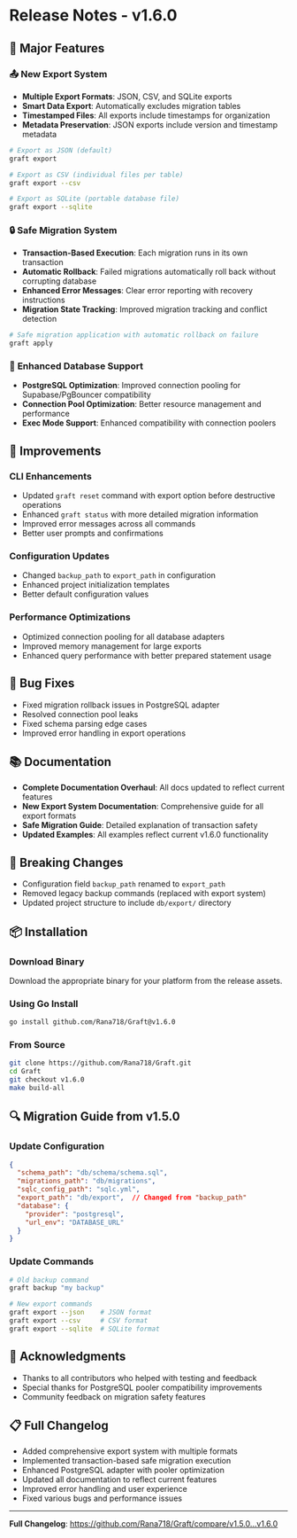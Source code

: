 # Release Notes - v1.6.0

## 🎉 Major Features

### 📤 **New Export System**
- **Multiple Export Formats**: JSON, CSV, and SQLite exports
- **Smart Data Export**: Automatically excludes migration tables
- **Timestamped Files**: All exports include timestamps for organization
- **Metadata Preservation**: JSON exports include version and timestamp metadata

```bash
# Export as JSON (default)
graft export

# Export as CSV (individual files per table)
graft export --csv

# Export as SQLite (portable database file)
graft export --sqlite
```

### 🔒 **Safe Migration System**
- **Transaction-Based Execution**: Each migration runs in its own transaction
- **Automatic Rollback**: Failed migrations automatically roll back without corrupting database
- **Enhanced Error Messages**: Clear error reporting with recovery instructions
- **Migration State Tracking**: Improved migration tracking and conflict detection

```bash
# Safe migration application with automatic rollback on failure
graft apply
```

### 🔧 **Enhanced Database Support**
- **PostgreSQL Optimization**: Improved connection pooling for Supabase/PgBouncer compatibility
- **Connection Pool Optimization**: Better resource management and performance
- **Exec Mode Support**: Enhanced compatibility with connection poolers

## 🚀 **Improvements**

### **CLI Enhancements**
- Updated `graft reset` command with export option before destructive operations
- Enhanced `graft status` with more detailed migration information
- Improved error messages across all commands
- Better user prompts and confirmations

### **Configuration Updates**
- Changed `backup_path` to `export_path` in configuration
- Enhanced project initialization templates
- Better default configuration values

### **Performance Optimizations**
- Optimized connection pooling for all database adapters
- Improved memory management for large exports
- Enhanced query performance with better prepared statement usage

## 🐛 **Bug Fixes**
- Fixed migration rollback issues in PostgreSQL adapter
- Resolved connection pool leaks
- Fixed schema parsing edge cases
- Improved error handling in export operations

## 📚 **Documentation**
- **Complete Documentation Overhaul**: All docs updated to reflect current features
- **New Export System Documentation**: Comprehensive guide for all export formats
- **Safe Migration Guide**: Detailed explanation of transaction safety
- **Updated Examples**: All examples reflect current v1.6.0 functionality

## 🔄 **Breaking Changes**
- Configuration field `backup_path` renamed to `export_path`
- Removed legacy backup commands (replaced with export system)
- Updated project structure to include `db/export/` directory

## 📦 **Installation**

### Download Binary
Download the appropriate binary for your platform from the release assets.

### Using Go Install
```bash
go install github.com/Rana718/Graft@v1.6.0
```

### From Source
```bash
git clone https://github.com/Rana718/Graft.git
cd Graft
git checkout v1.6.0
make build-all
```

## 🔍 **Migration Guide from v1.5.0**

### Update Configuration
```json
{
  "schema_path": "db/schema/schema.sql",
  "migrations_path": "db/migrations",
  "sqlc_config_path": "sqlc.yml",
  "export_path": "db/export",  // Changed from "backup_path"
  "database": {
    "provider": "postgresql",
    "url_env": "DATABASE_URL"
  }
}
```

### Update Commands
```bash
# Old backup command
graft backup "my backup"

# New export commands
graft export --json    # JSON format
graft export --csv     # CSV format  
graft export --sqlite  # SQLite format
```

## 🙏 **Acknowledgments**
- Thanks to all contributors who helped with testing and feedback
- Special thanks for PostgreSQL pooler compatibility improvements
- Community feedback on migration safety features

## 📋 **Full Changelog**
- Added comprehensive export system with multiple formats
- Implemented transaction-based safe migration execution
- Enhanced PostgreSQL adapter with pooler optimization
- Updated all documentation to reflect current features
- Improved error handling and user experience
- Fixed various bugs and performance issues

---

**Full Changelog**: https://github.com/Rana718/Graft/compare/v1.5.0...v1.6.0
